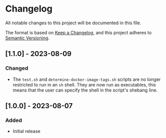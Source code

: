 # Changelog

All notable changes to this project will be documented in this file.

The format is based on [Keep a Changelog](https://keepachangelog.com/en/1.0.0/),
and this project adheres to [Semantic Versioning](https://semver.org/spec/v2.0.0.html).

## [1.1.0] - 2023-08-09

### Changed

- The `test.sh` and `determine-docker-image-tags.sh` scripts are no longer restricted to run in an `sh` shell. They are now run as executables, this means that the user can specify the shell in the script's shebang line.

## [1.0.0] - 2023-08-07

### Added

- Initial release
